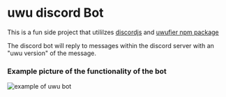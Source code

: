 # uwu discord Bot
This is a fun side project that utililzes [discordjs](discord.js.org) and [uwufier npm package](https://www.npmjs.com/package/uwufier)

The discord bot will reply to messages within the discord server with an "uwu version" of the message.
### Example picture of the functionality of the bot
![example of uwu bot](https://user-images.githubusercontent.com/60955616/132971030-09696b4c-48e2-4a23-af07-723db28c949e.JPG)

